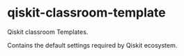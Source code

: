 # qiskit-classroom-template
Qiskit classroom Templates. 

Contains the default settings required by Qiskit ecosystem.
